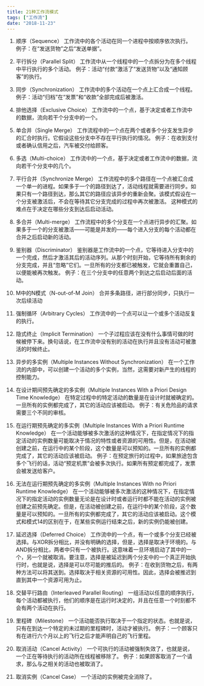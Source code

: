 ```yaml
---
title: 21种工作流模式
tags: ["工作流"]
date: "2018-11-23"
---
```


1. 顺序（Sequence） 工作流中的各个活动在同一个进程中按顺序依次执行。 例子：在“发送货物”之后“发送单据”。

2. 平行拆分（Parallel Split） 工作流中从一个线程中的一个点拆分为在多个线程中平行执行的多个活动。 例子：活动“付款”激活了“发送货物”以及“通知顾客”的执行。

3. 同步（Synchronization） 工作流中的多个活动在一个点上汇合成一个线程。 例子：活动“归档”在“发票”和“收款”全部完成后被激活。

4. 排他选择（Exclusive Choice） 工作流中的一个点，基于决定或者工作流中的数据，流向若干个分支中的一个。

5. 单合并（Single Merge） 工作流程中的一个点在两个或者多个分支发生异步的汇合时执行。它假设这些分支中不存在平行执行的情况。 例子：在收到支付或者确认信用之后，汽车被交付给顾客。

6. 多选（Multi-choice） 工作流中的一个点，基于决定或者工作流中的数据，流向若干个分支中的几个。

7. 平行合并（Synchronize Merge） 工作流程中的多个路径在一个点被汇合成一个单一的进程。如果多于一个的路径到达了，活动线程就需要进行同步。如果只有一个路径到达，那么其它的路径应该异步的重新会聚。该模式假设在一个分支被激活后，不会在等待其它分支完成的过程中再次被激活。 这种模式的难点在于决定在哪些分支到达后启动活动。

8. 多合并（Multi-merge） 工作流程中的多个分支在一个点进行异步的汇聚。如果多于一个的分支被激活——可能是并发的——每个进入分支的每个活动都在合并之后启动新的活动。

9. 鉴别器（Discriminator） 鉴别器是工作流中的一个点，它等待进入分支中的一个完成，然后才激活其后的活动序列。从那个时刻开始，它等待所有剩余的分支完成，并且“忽略”它们。一旦所有的分支都已被触发，它就会重置自己，以便能被再次触发。 例子：在三个分支中的任意两个到达之后启动后面的活动。

10. M中的N模式（N-out-of-M Join） 合并多条路径，进行部分同步，只执行一次后续活动

11. 强制循环（Arbitrary Cycles） 工作流中的一个点可以让一个或多个活动反复的执行。

12. 隐式终止（Implicit Termination） 一个子过程应该在没有什么事情可做的时候被停下来。换句话说，在工作流中没有别的活动在执行并且没有活动可被激活的时候终止。

13. 异步的多实例（Multiple Instances Without Synchronization） 在一个工作流的内部中，可以创建一个活动的多个实例，当然，这需要对新产生的线程的控制能力。

14. 在设计期间预先确定的多实例（Multiple Instances With a Priori Design Time Knowledge） 在特定过程中的特定活动的数量是在设计时就被确定的。一旦所有的实例都完成了，其它的活动应该被启动。 例子：有关危险品的请求需要三个不同的审核。

15. 在运行期预先确定的多实例（Multiple Instances With a Priori Runtime Knowledge） 在一个活动能够被多次激活的这种情况下，在指定情况下的指定活动的实例数量可能取决于情况的特性或者资源的可用性。但是，在活动被创建之前，在运行中的某个阶段，这个数量是可以预知的。一旦所有的实例都完成了，其它的活动应该被启动。 例子：在预定旅行的过程中，如果旅途包含多个飞行的话，活动“预定机票”会被多次执行。如果所有预定都完成了，发票会被发送给客户。

16. 无法在运行期预先确定的多实例（Multiple Instances With no Priori Runtime Knowledge） 在一个活动能够被多次激活的这种情况下，在指定情况下的指定活动的实例数量无论是在设计时或者运行时都不能在活动的实例被创建之前预先确定。但是，在活动被创建之前，在运行中的某个阶段，这个数量是可以预知的。一旦所有的实例都完成了，其它的活动应该被启动。这个模式和模式14的区别在于，在某些实例运行结束之后，新的实例仍能被创建。

17. 延迟选择（Deferred Choice） 工作流中的一个点，有一个或多个分支已经被选择。与XOR拆分相比，并没有明确的选择，但是，选择是取决于环境的。与AND拆分相比，两者中只有一个被执行。这意味着一旦环境启动了其中的一个，另一个就被取消。要注意，选择是被延迟到两个分支中的一个真正开始执行时，也就是说，选择是可以尽可能的推后的。 例子：在收到货物之后，有两种方法可以将其送到。选择取决于相关资源的可用性。因此，选择会被推迟到直到其中一个资源可用为止。

18. 交替平行路由（Interleaved Parallel Routing） 一组活动以任意的顺序执行，每个活动都被执行，他们的顺序是在运行时决定的，并且在任意一个时刻都不会有两个活动在执行。

19. 里程碑（Milestone） 一个活动能否执行取决于一个指定的状态。也就是说，只有在到达一个特定的未过期的里程碑时，活动才被执行。 例子：一个顾客只有在进行六个月以上的飞行之后才能声明自己的飞行里程。

20. 取消活动（Cancel Activity） 一个可执行的活动被强制失效了，也就是说，一个正在等待执行的活动所在线程被移除了。 例子：如果顾客取消了一个请求，那么与之相关的活动也被取消了。

21. 取消实例（Cancel Case） 一个活动的实例被完全消除了。
